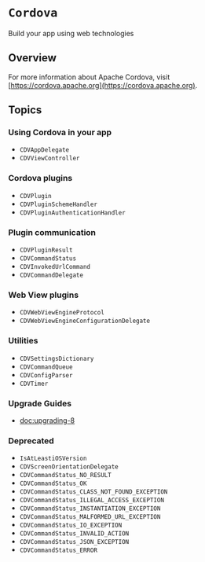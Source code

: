 # ``Cordova``
<!--
#
# Licensed to the Apache Software Foundation (ASF) under one
# or more contributor license agreements.  See the NOTICE file
# distributed with this work for additional information
# regarding copyright ownership.  The ASF licenses this file
# to you under the Apache License, Version 2.0 (the
# "License"); you may not use this file except in compliance
# with the License.  You may obtain a copy of the License at
# 
# http://www.apache.org/licenses/LICENSE-2.0
# 
# Unless required by applicable law or agreed to in writing,
# software distributed under the License is distributed on an
# "AS IS" BASIS, WITHOUT WARRANTIES OR CONDITIONS OF ANY
#  KIND, either express or implied.  See the License for the
# specific language governing permissions and limitations
# under the License.
#
-->

Build your app using web technologies

## Overview

For more information about Apache Cordova, visit [https://cordova.apache.org](https://cordova.apache.org).

## Topics

### Using Cordova in your app

- ``CDVAppDelegate``
- ``CDVViewController``

### Cordova plugins

- ``CDVPlugin``
- ``CDVPluginSchemeHandler``
- ``CDVPluginAuthenticationHandler``

### Plugin communication
- ``CDVPluginResult``
- ``CDVCommandStatus``
- ``CDVInvokedUrlCommand``
- ``CDVCommandDelegate``

### Web View plugins

- ``CDVWebViewEngineProtocol``
- ``CDVWebViewEngineConfigurationDelegate``

### Utilities

- ``CDVSettingsDictionary``
- ``CDVCommandQueue``
- ``CDVConfigParser``
- ``CDVTimer``

### Upgrade Guides
- <doc:upgrading-8>

### Deprecated

- ``IsAtLeastiOSVersion``
- ``CDVScreenOrientationDelegate``
- ``CDVCommandStatus_NO_RESULT`` <!-- Swift alias -->
- ``CDVCommandStatus_OK`` <!-- Swift alias -->
- ``CDVCommandStatus_CLASS_NOT_FOUND_EXCEPTION`` <!-- Swift alias -->
- ``CDVCommandStatus_ILLEGAL_ACCESS_EXCEPTION`` <!-- Swift alias -->
- ``CDVCommandStatus_INSTANTIATION_EXCEPTION`` <!-- Swift alias -->
- ``CDVCommandStatus_MALFORMED_URL_EXCEPTION`` <!-- Swift alias -->
- ``CDVCommandStatus_IO_EXCEPTION`` <!-- Swift alias -->
- ``CDVCommandStatus_INVALID_ACTION`` <!-- Swift alias -->
- ``CDVCommandStatus_JSON_EXCEPTION`` <!-- Swift alias -->
- ``CDVCommandStatus_ERROR`` <!-- Swift alias -->
